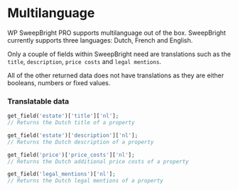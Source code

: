 # Multilanguage

WP SweepBright PRO supports multilanguage out of the box. SweepBright currently supports three languages: Dutch, French and English.

Only a couple of fields within SweepBright need are translations such as the `title`, `description`, `price costs` and `legal mentions`.

All of the other returned data does not have translations as they are either booleans, numbers or fixed values.

### Translatable data

```php
get_field('estate')['title']['nl'];
// Returns the Dutch title of a property
```

```php
get_field('estate')['description']['nl'];
// Returns the Dutch description of a property
```

```php
get_field('price')['price_costs']['nl'];
// Returns the Dutch additional price costs of a property
```

```php
get_field('legal_mentions')['nl'];
// Returns the Dutch legal mentions of a property
```